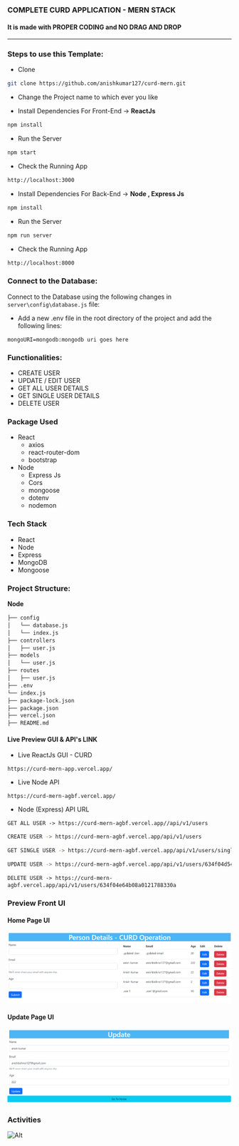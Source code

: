 ### COMPLETE CURD APPLICATION - MERN STACK

#### It is made with PROPER CODING and NO DRAG AND DROP
---------------------------------------------------------------------------------------------------------- 

### Steps to use this Template:

- Clone 

```bash
git clone https://github.com/anishkumar127/curd-mern.git
```

- Change the Project name to which ever you like

- Install Dependencies For Front-End -> **ReactJs**

```bash
npm install
```

- Run the Server

```bash
npm start
```

- Check the Running App

```bash
http://localhost:3000
```

- Install Dependencies For Back-End -> **Node , Express Js**

```bash
npm install
```

- Run the Server

```bash
npm run server
```

- Check the Running App

```bash
http://localhost:8000
```

### Connect to the Database:

Connect to the Database using the following changes in `server\config\database.js` file:

- Add a new .env file in the root directory of the project and add the following lines:

```env
mongoURI=mongodb:mongodb uri goes here
```

### Functionalities:

- CREATE USER
- UPDATE / EDIT USER 
- GET ALL USER DETAILS
- GET SINGLE USER DETAILS
- DELETE USER 

### Package Used

- React
  - axios
  - react-router-dom
  - bootstrap
- Node
  - Express Js
  - Cors
  - mongoose
  - dotenv
  - nodemon

### Tech Stack

- React
- Node
- Express
- MongoDB
- Mongoose

### Project Structure:

**Node**
```bash
├── config
│   └── database.js
│   └── index.js
├── controllers
│   ├── user.js
├── models
│   └── user.js
├── routes
│   ├── user.js
├── .env
└── index.js
├── package-lock.json
├── package.json
├── vercel.json
├── README.md
```

#### Live Preview GUI & API's LINK 

- Live ReactJs GUI - CURD 
```http
https://curd-mern-app.vercel.app/
```

- Live Node API
  
```http
https://curd-mern-agbf.vercel.app/ 
```
<!-- [API URL :- ](https://curd-mern-agbf.vercel.app/) -->
<!-- https://curd-mern-agbf.vercel.app/   // api hosted. -->
- Node (Express) API URL
```http
GET ALL USER -> https://curd-mern-agbf.vercel.app//api/v1/users
```
<!-- **GET ALL USER** **:-**  https://curd-mern-agbf.vercel.app//api/v1/users -->

```bash
CREATE USER -> https://curd-mern-agbf.vercel.app/api/v1/users
```

<!-- **CREATE USER** **:-** https://curd-mern-agbf.vercel.app/api/v1/users -->

```bash
GET SINGLE USER -> https://curd-mern-agbf.vercel.app/api/v1/users/single/634f04d54b08a01217883301
```

<!-- **GET SINGLE USER :-** https://curd-mern-agbf.vercel.app/api/v1/users/single/634f04d54b08a01217883301 -->

```bash
UPDATE USER -> https://curd-mern-agbf.vercel.app/api/v1/users/634f04d54b08a01217883301
```

<!-- **UPDATE USER :-** https://curd-mern-agbf.vercel.app/api/v1/users/634f04d54b08a01217883301 -->

```http
DELETE USER -> https://curd-mern-agbf.vercel.app/api/v1/users/634f04e64b08a0121788330a
```

<!-- **DELETE USER :-** https://curd-mern-agbf.vercel.app/api/v1/users/634f04e64b08a0121788330a -->



<!-- [FRONT END LINK :- ](https://curd-mern-app.vercel.app/) -->
<!-- https://curd-mern-app.vercel.app/  // front end hosted. -->


### Preview Front UI

#### Home Page UI
![Home Page Preview](./client/public//image/Home_page_UI.png "Person Details Preview")

#### Update Page UI

![Home Page Preview](/client/public//image/Update_user_UI.png "Person Details Preview")


### Activities

![Alt](https://repobeats.axiom.co/api/embed/226c149825e2f585bb69ed23d9223713cab0080e.svg "Repobeats analytics image")